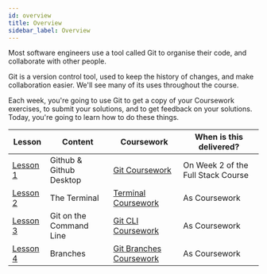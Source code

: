 ```yaml
---
id: overview
title: Overview
sidebar_label: Overview
---
```


Most software engineers use a tool called Git to organise their code, and collaborate with other people.

Git is a version control tool, used to keep the history of changes, and make collaboration easier. We'll see many of its uses throughout the course.

Each week, you're going to use Git to get a copy of your Coursework exercises, to submit your solutions, and to get feedback on your solutions. Today, you're going to learn how to do these things.

| Lesson                             | Content                 | Coursework                                     | When is this delivered?            |
| ---------------------------------- | ----------------------- | ---------------------------------------------- | ---------------------------------- |
| [Lesson 1](./index.md)             | Github & Github Desktop | [Git Coursework](./homework)                   | On Week 2 of the Full Stack Course |
| [Lesson 2](./terminal/lesson)      | The Terminal            | [Terminal Coursework](./terminal/homework)     | As Coursework                      |
| [Lesson 3](./cli/lesson)           | Git on the Command Line | [Git CLI Coursework](./cli/homework)           | As Coursework                      |
| [Lesson 4](./branches/branches.md) | Branches                | [Git Branches Coursework](./branches/homework) | As Coursework                      |
